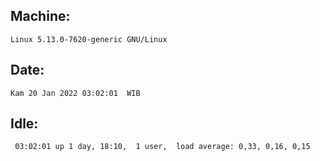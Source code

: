 ## Machine:
```
Linux 5.13.0-7620-generic GNU/Linux
```
## Date:
```
Kam 20 Jan 2022 03:02:01  WIB
```
## Idle:
```
 03:02:01 up 1 day, 18:10,  1 user,  load average: 0,33, 0,16, 0,15
```
